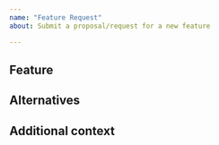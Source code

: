 ```yaml
---
name: "Feature Request"
about: Submit a proposal/request for a new feature

---
```


##  Feature
<!-- A clear and concise description of the feature proposal -->


## Alternatives

<!-- A clear and concise description of any alternative solutions or features you've considered, if any. -->

## Additional context

<!-- Add any other context or screenshots about the feature request here. -->
